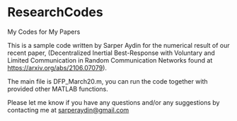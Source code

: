 # ResearchCodes
My Codes for My Papers


This is a sample code written by Sarper Aydin for the numerical result of our recent paper,
(Decentralized Inertial Best-Response with Voluntary and Limited Communication in Random Communication Networks found at https://arxiv.org/abs/2106.07079).

The main file is DFP_March20.m, you can run the code together with provided other MATLAB functions.

Please let me know if you have any questions and/or any suggestions by contacting me at sarperaydin@gmail.com
